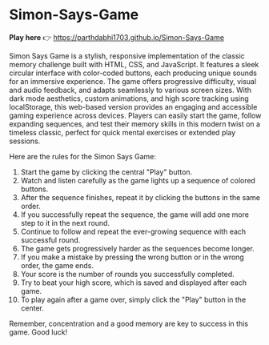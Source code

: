 # Simon-Says-Game
**Play here** 👉 https://parthdabhi1703.github.io/Simon-Says-Game
 
Simon Says Game is a stylish, responsive implementation of the classic memory challenge built with HTML, CSS, and JavaScript. It features a sleek circular interface with color-coded buttons, each producing unique sounds for an immersive experience. The game offers progressive difficulty, visual and audio feedback, and adapts seamlessly to various screen sizes. With dark mode aesthetics, custom animations, and high score tracking using localStorage, this web-based version provides an engaging and accessible gaming experience across devices. Players can easily start the game, follow expanding sequences, and test their memory skills in this modern twist on a timeless classic, perfect for quick mental exercises or extended play sessions.

Here are the rules for the Simon Says Game:
1. Start the game by clicking the central "Play" button.
2. Watch and listen carefully as the game lights up a sequence of colored buttons.
3. After the sequence finishes, repeat it by clicking the buttons in the same order.
4. If you successfully repeat the sequence, the game will add one more step to it in the next round.
5. Continue to follow and repeat the ever-growing sequence with each successful round.
6. The game gets progressively harder as the sequences become longer.
7. If you make a mistake by pressing the wrong button or in the wrong order, the game ends.
8. Your score is the number of rounds you successfully completed.
9. Try to beat your high score, which is saved and displayed after each game.
10. To play again after a game over, simply click the "Play" button in the center.

Remember, concentration and a good memory are key to success in this game. Good luck!
